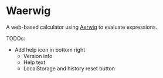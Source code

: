 # Waerwig

A web-based calculator using [Aerwig](https://github.com/hdert/Aerwig) to evaluate expressions.

TODOs:

- Add help icon in bottom right
  - Version info
  - Help text
  - LocalStorage and history reset button
